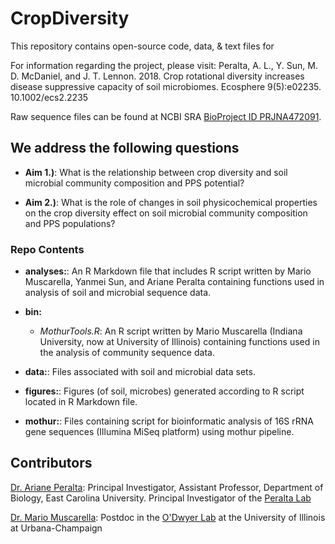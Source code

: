 # CropDiversity

This repository contains open-source code, data, & text files for 

For information regarding the project, please visit: 
Peralta, A. L., Y. Sun, M. D. McDaniel, and J. T. Lennon. 2018. Crop rotational diversity increases disease
suppressive capacity of soil microbiomes. Ecosphere 9(5):e02235. 10.1002/ecs2.2235

Raw sequence files can be found at NCBI SRA [BioProject ID PRJNA472091](https://www.ncbi.nlm.nih.gov/bioproject/?term=PRJNA472091).

## We address the following questions

* **Aim 1.)**: What is the relationship between crop diversity and soil microbial community composition and PPS potential?

* **Aim 2.)**: What is the role of changes in soil physicochemical properties on the crop diversity effect on soil microbial community composition and PPS populations?

### Repo Contents

* **analyses:**: An R Markdown file that includes R script written by Mario Muscarella, Yanmei Sun, and Ariane Peralta containing functions used in analysis of soil and microbial sequence data.

* **bin:** 
	* *MothurTools.R*: An R script written by Mario Muscarella (Indiana University, now at University of Illinois) containing functions used in the analysis of community sequence data.

* **data:**: Files associated with soil and microbial data sets. 

* **figures:**: Figures (of soil, microbes) generated according to R script located in R Markdown file.

* **mothur:**: Files containing script for bioinformatic analysis of 16S rRNA gene sequences (Illumina MiSeq platform) using mothur pipeline.

## Contributors

[Dr. Ariane Peralta]( ): Principal Investigator, Assistant Professor, Department of Biology, East Carolina University. Principal Investigator of the [Peralta Lab](http://www.peraltalab.com)

[Dr. Mario Muscarella](http://mmuscarella.github.io/): Postdoc in the [O'Dwyer Lab](https://publish.illinois.edu/odwyerlab/) at the University of Illinois at Urbana-Champaign

